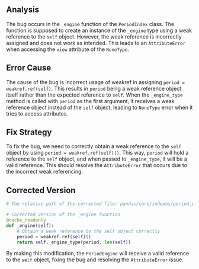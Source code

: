 ## Analysis
The bug occurs in the `_engine` function of the `PeriodIndex` class. The function is supposed to create an instance of the `_engine` type using a weak reference to the `self` object. However, the weak reference is incorrectly assigned and does not work as intended. This leads to an `AttributeError` when accessing the `view` attribute of the `NoneType`.

## Error Cause
The cause of the bug is incorrect usage of weakref in assigning `period = weakref.ref(self)`. This results in `period` being a weak reference object itself rather than the expected reference to `self`. When the `_engine_type` method is called with `period` as the first argument, it receives a weak reference object instead of the `self` object, leading to `NoneType` error when it tries to access attributes.

## Fix Strategy
To fix the bug, we need to correctly obtain a weak reference to the `self` object by using `period = weakref.ref(self)()`. This way, `period` will hold a reference to the `self` object, and when passed to `_engine_type`, it will be a valid reference. This should resolve the `AttributeError` that occurs due to the incorrect weak referencing.

## Corrected Version
```python
# The relative path of the corrected file: pandas/core/indexes/period.py

# Corrected version of the _engine function
@cache_readonly
def _engine(self):
    # Obtain a weak reference to the self object correctly
    period = weakref.ref(self)()
    return self._engine_type(period, len(self))
```

By making this modification, the `PeriodEngine` will receive a valid reference to the `self` object, fixing the bug and resolving the `AttributeError` issue.
